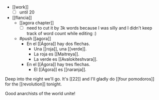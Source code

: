 - [[work]]
  - [ ] until 20
- [[flancia]]
  - [[agora chapter]]
    - [ ] need to cut it by 3k words because I was silly and I didn't keep track of word count while editing :)
  - #push [[agora]]
    - En el [[Ágora]] hay dos flechas.
      - Una [[roja]], una [[verde]].
      - La roja es [[Maitreya]].
      - La verde es [[Avalokiteshvara]].
    - En el [[Ágora]] hay tres flechas.
      - El [[Ágora]] es [[naranja]].

Deep into the night we'll go. It's [[22]] and I'll gladly do [[four pomodoros]] for the [[revolution]] tonight.

Good anarchists of the world unite!

